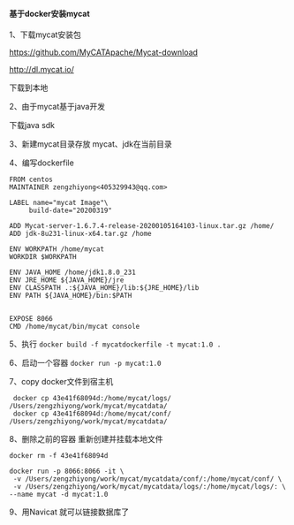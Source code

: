 #### 基于docker安装mycat

1、下载mycat安装包

<https://github.com/MyCATApache/Mycat-download>

<http://dl.mycat.io/>

下载到本地

2、由于mycat基于java开发  

下载java sdk

3、新建mycat目录存放 mycat、jdk在当前目录

4、编写dockerfile

```Shell
FROM centos
MAINTAINER zengzhiyong<405329943@qq.com>

LABEL name="mycat Image"\
     build-date="20200319"

ADD Mycat-server-1.6.7.4-release-20200105164103-linux.tar.gz /home/
ADD jdk-8u231-linux-x64.tar.gz /home

ENV WORKPATH /home/mycat
WORKDIR $WORKPATH

ENV JAVA_HOME /home/jdk1.8.0_231
ENV JRE_HOME ${JAVA_HOME}/jre
ENV CLASSPATH .:${JAVA_HOME}/lib:${JRE_HOME}/lib
ENV PATH ${JAVA_HOME}/bin:$PATH


EXPOSE 8066
CMD /home/mycat/bin/mycat console
```

   

5、执行  `docker build -f mycatdockerfile -t mycat:1.0 .`

6、启动一个容器  `docker run -p mycat:1.0`

 7、copy docker文件到宿主机 

```shell
 docker cp 43e41f68094d:/home/mycat/logs/ /Users/zengzhiyong/work/mycat/mycatdata/
 docker cp 43e41f68094d:/home/mycat/conf/ /Users/zengzhiyong/work/mycat/mycatdata/
```

8、删除之前的容器 重新创建并挂载本地文件

```
docker rm -f 43e41f68094d

docker run -p 8066:8066 -it \
 -v /Users/zengzhiyong/work/mycat/mycatdata/conf/:/home/mycat/conf/ \
 -v /Users/zengzhiyong/work/mycat/mycatdata/logs/:/home/mycat/logs/: \
--name mycat -d mycat:1.0
```

9、用Navicat 就可以链接数据库了